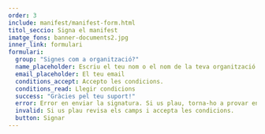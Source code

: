 ```yaml
---
order: 3
include: manifest/manifest-form.html
titol_seccio: Signa el manifest
imatge_fons: banner-documents2.jpg
inner_link: formulari
formulari:
  group: "Signes com a organització?"
  name_placeholder: Escriu el teu nom o el nom de la teva organització
  email_placeholder: El teu email
  conditions_accept: Accepto les condicions.
  conditions_read: Llegir condicions
  success: "Gràcies pel teu suport!"
  error: Error en enviar la signatura. Si us plau, torna-ho a provar en uns minuts.
  invalid: Si us plau revisa els camps i accepta les condicions.
  button: Signar
---
```

